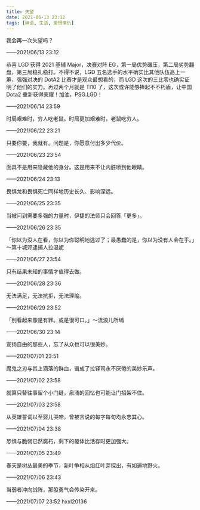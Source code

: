 ```yaml
---
title: 失望
date: 2021-06-13 23:12
tags: [碎语, 生活, 爱恨情仇]
---
```


我会再一次失望吗？

——2021/06/13 23:12

恭喜 LGD 获得 2021 基辅 Major，决赛对阵 EG，第一局优势碾压，第二局劣势翻盘，第三局稳扎稳打。不得不说，LGD 五名选手的水平确实比其他队伍高上一筹，强强对决的 DotA2 比赛才是观众最想看的，而 LGD 这次的三比零也确实证明了他们的实力。再过两个月就是 TI10 了，这次或许能够捧起不不朽盾，让中国 Dota2 重新获得荣耀！加油，PSG.LGD！ 

——2021/06/14 23:59

时局艰难时，穷人吃老鼠。时局更加艰难时，老鼠吃穷人。

——2021/06/22 23:21
 
 只要你要，我就有。问题是，你愿意付出多少代价。
 
 ——2021/06/23 23:54

面具不是用来隐藏他的身分。这是用来不让内脏喷到他眼睛。

 ——2021/06/24 23:13

畏惧龙和畏惧死亡同样地历史长久、影响深远。

 ——2021/06/25 23:35

当被问到需要多强的力量时，伊捷的法师只会回答「更多」。

 ——2021/06/26 23:35

「你以为没人在看，你以为你聪明地逃过了；最愚蠢的是，你以为没有人会在乎。」～第十城郊逮捕人拉温妮

 ——2021/06/27 23:54
 
只有结果未知的事情才值得去做。

 ——2021/06/28 23:36
 
 无法满足，无法抗拒，无法理喻。
 
  ——2021/06/29 23:52

「别看起来像是有罪。或是很可口。」～流浪儿所埔

——2021/06/30 23:14
  
宣扬自由的那些人，忘了从众也可以很美妙。
  
——2021/07/01 23:51
  
魔鬼之刃与其上滴落的鲜血，谱成了拉铎司永不厌倦的美妙乐声。

——2021/07/02 23:58

就算只替往事留个小门缝，泉涌的回忆也可能让门招架不住。

——2021/07/03 23:58

从英雄誓词以至婴儿哭啼，曾被言说的每字每句均永志其心。

——2021/07/04 23:38

恐惧与脆弱已然腐朽，剩下的躯体比活存时更加强大。

——2021/07/05 23:49

春天是树丛最美的季节，新叶争相从焰红叶芽探出，有如遍地野火。

——2021/07/06 23:43 

当弱者冲向战阵，那股勇气会传染开来。

——2021/07/07 23:52 hxxl20136

